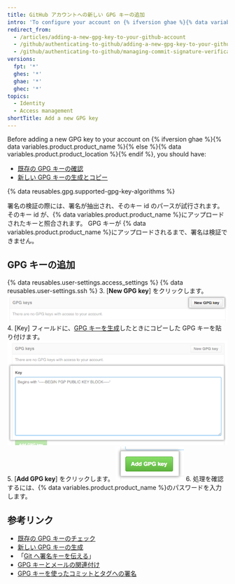 ```yaml
---
title: GitHub アカウントへの新しい GPG キーの追加
intro: 'To configure your account on {% ifversion ghae %}{% data variables.product.product_name %}{% else %}{% data variables.product.product_location %}{% endif %} to use your new (or existing) GPG key, you''ll also need the key to your account.'
redirect_from:
  - /articles/adding-a-new-gpg-key-to-your-github-account
  - /github/authenticating-to-github/adding-a-new-gpg-key-to-your-github-account
  - /github/authenticating-to-github/managing-commit-signature-verification/adding-a-new-gpg-key-to-your-github-account
versions:
  fpt: '*'
  ghes: '*'
  ghae: '*'
  ghec: '*'
topics:
  - Identity
  - Access management
shortTitle: Add a new GPG key
---
```


Before adding a new GPG key to your account on {% ifversion ghae %}{% data variables.product.product_name %}{% else %}{% data variables.product.product_location %}{% endif %}, you should have:
- [既存の GPG キーの確認](/articles/checking-for-existing-gpg-keys)
- [新しい GPG キーの生成とコピー](/articles/generating-a-new-gpg-key)

{% data reusables.gpg.supported-gpg-key-algorithms %}

署名の検証の際には、署名が抽出され、そのキー id のパースが試行されます。 そのキー id が、{% data variables.product.product_name %}にアップロードされたキーと照合されます。 GPG キーが {% data variables.product.product_name %}にアップロードされるまで、署名は検証できません。

## GPG キーの追加

{% data reusables.user-settings.access_settings %}
{% data reusables.user-settings.ssh %}
3. [**New GPG key**] をクリックします。 ![GPG キーボタン](/assets/images/help/settings/gpg-add-gpg-key.png)
4. [Key] フィールドに、[GPG キーを生成](/articles/generating-a-new-gpg-key)したときにコピーした GPG キーを貼り付けます。 ![キーフィールド](/assets/images/help/settings/gpg-key-paste.png)
5. [**Add GPG key**] をクリックします。 ![キーの追加ボタン](/assets/images/help/settings/gpg-add-key.png)
6. 処理を確認するには、{% data variables.product.product_name %}のパスワードを入力します。

## 参考リンク

* [既存の GPG キーのチェック](/articles/checking-for-existing-gpg-keys)
* [新しい GPG キーの生成](/articles/generating-a-new-gpg-key)
* 「[Git へ署名キーを伝える](/articles/telling-git-about-your-signing-key)」
* [GPG キーとメールの関連付け](/articles/associating-an-email-with-your-gpg-key)
* [GPG キーを使ったコミットとタグへの署名](/articles/signing-commits-and-tags-using-gpg)
